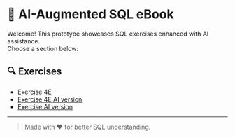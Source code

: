# 📘 AI-Augmented SQL eBook

Welcome! This prototype showcases SQL exercises enhanced with AI assistance.  
Choose a section below:

## 🔍 Exercises
- [Exercise 4E](exercises/activity4e.html)
- [Exercise 4E AI version](exercises/activity_4E_AI.html)
- [Exercise AI version](exercises/activity_AI.html)
---

> Made with ❤️ for better SQL understanding.
